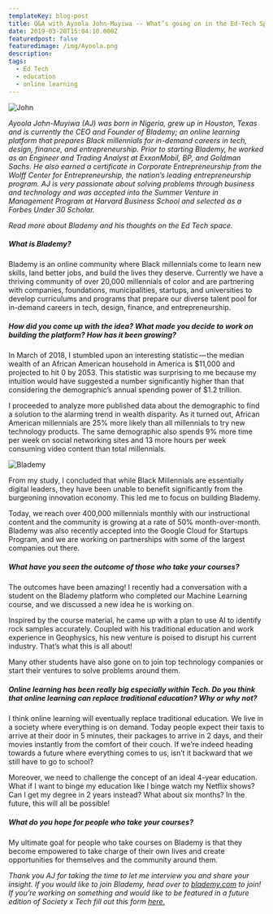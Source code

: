```yaml
---
templateKey: blog-post
title: Q&A with Ayoola John-Muyiwa -- What’s going on in the Ed-Tech Space?
date: 2019-03-28T15:04:10.000Z
featuredpost: false
featuredimage: /img/Ayoola.png
description:
tags:
  - Ed Tech
  - education
  - online learning
---
```


![John](/img/john.JPG)

*Ayoola John-Muyiwa (AJ) was born in Nigeria, grew up in Houston, Texas and is currently the CEO and Founder of Blademy; an online learning platform that prepares Black millennials for in-demand careers in tech, design, finance, and entrepreneurship. Prior to starting Blademy, he worked as an Engineer and Trading Analyst at ExxonMobil, BP, and Goldman Sachs. He also earned a certificate in Corporate Entrepreneurship from the Wolff Center for Entrepreneurship, the nation’s leading entrepreneurship program. AJ is very passionate about solving problems through business and technology and was accepted into the Summer Venture in Management Program at Harvard Business School and selected as a Forbes Under 30 Scholar.*

*Read more about Blademy and his thoughts on the Ed Tech space.*

##### What is Blademy?

Blademy is an online community where Black millennials come to learn new skills, land better jobs, and build the lives they deserve. Currently we have a thriving community of over 20,000 millennials of color and are partnering with companies, foundations, municipalities, startups, and universities to develop curriculums and programs that prepare our diverse talent pool for in-demand careers in tech, design, finance, and entrepreneurship.


##### How did you come up with the idea? What made you decide to work on building the platform? How has it been growing?
In March of 2018, I stumbled upon an interesting statistic — the median wealth of an African American household in America is $11,000 and projected to hit 0 by 2053. This statistic was surprising to me because my intuition would have suggested a number significantly higher than that considering the demographic’s annual spending power of $1.2 trillion.

I proceeded to analyze more published data about the demographic to find a solution to the alarming trend in wealth disparity. As it turned out, African American millennials are 25% more likely than all millennials to try new technology products. The same demographic also spends 9% more time per week on social networking sites and 13 more hours per week consuming video content than total millennials.

![Blademy](/img/blademy.JPG)

From my study, I concluded that while Black Millennials are essentially digital leaders, they have been unable to benefit significantly from the burgeoning innovation economy. This led me to focus on building Blademy.

Today, we reach over 400,000 millennials monthly with our instructional content and the community is growing at a rate of 50% month-over-month. Blademy was also recently accepted into the Google Cloud for Startups Program, and we are working on partnerships with some of the largest companies out there.


##### What have you seen the outcome of those who take your courses?

The outcomes have been amazing! I recently had a conversation with a student on the Blademy platform who completed our Machine Learning course, and we discussed a new idea he is working on.

Inspired by the course material, he came up with a plan to use AI to identify rock samples accurately. Coupled with his traditional education and work experience in Geophysics, his new venture is poised to disrupt his current industry. That’s what this is all about!

Many other students have also gone on to join top technology companies or start their ventures to solve problems around them.


##### Online learning has been really big especially within Tech. Do you think that online learning can replace traditional education? Why or why not?

I think online learning will eventually replace traditional education. We live in a society where everything is on demand. Today people expect their taxis to arrive at their door in 5 minutes, their packages to arrive in 2 days, and their movies instantly from the comfort of their couch. If we’re indeed heading towards a future where everything comes to us, isn’t it backward that we still have to go to school?

Moreover, we need to challenge the concept of an ideal 4-year education. What if I want to binge my education like I binge watch my Netflix shows? Can I get my degree in 2 years instead? What about six months? In the future, this will all be possible!

##### What do you hope for people who take your courses?

My ultimate goal for people who take courses on Blademy is that they become empowered to take charge of their own lives and create opportunities for themselves and the community around them.




*Thank you AJ for taking the time to let me interview you and share your insight. If you would like to join Blademy, head over to [blademy.com](http://blademy.com/) to join! If you’re working on something and would like to be featured in a future edition of Society x Tech fill out this form [here.](https://docs.google.com/forms/d/e/1FAIpQLScLkKF6cnloKU8q8fElsCOww6Xna-pLZn_xJwV74EeQM-Rq4g/viewform)*

